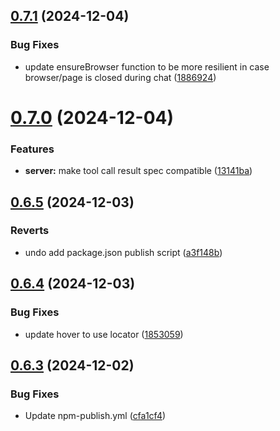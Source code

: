 ## [0.7.1](https://github.com/Automata-Labs-team/MCP-Server-Playwright/compare/v0.7.0...v0.7.1) (2024-12-04)


### Bug Fixes

* update ensureBrowser function to be more resilient in case browser/page is closed during chat ([1886924](https://github.com/Automata-Labs-team/MCP-Server-Playwright/commit/1886924a42d789e9fa1e6257a1143034a8047de1))



# [0.7.0](https://github.com/Automata-Labs-team/MCP-Server-Playwright/compare/v0.6.5...v0.7.0) (2024-12-04)


### Features

* **server:** make tool call result spec compatible ([13141ba](https://github.com/Automata-Labs-team/MCP-Server-Playwright/commit/13141ba44246e670bdc0214fe76b879f3683eebb))



## [0.6.5](https://github.com/Automata-Labs-team/MCP-Server-Playwright/compare/v0.6.4...v0.6.5) (2024-12-03)


### Reverts

* undo add package.json publish script ([a3f148b](https://github.com/Automata-Labs-team/MCP-Server-Playwright/commit/a3f148b511e91c8b8af6893e5e9eab842e03283e))



## [0.6.4](https://github.com/Automata-Labs-team/MCP-Server-Playwright/compare/v0.6.3...v0.6.4) (2024-12-03)


### Bug Fixes

* update hover to use locator ([1853059](https://github.com/Automata-Labs-team/MCP-Server-Playwright/commit/185305904a117b6cc4298b002b253563f8afdd92))



## [0.6.3](https://github.com/Automata-Labs-team/MCP-Server-Playwright/compare/v0.6.2...v0.6.3) (2024-12-02)


### Bug Fixes

* Update npm-publish.yml ([cfa1cf4](https://github.com/Automata-Labs-team/MCP-Server-Playwright/commit/cfa1cf47998a520abe88cf9a828d886c9884f273))



